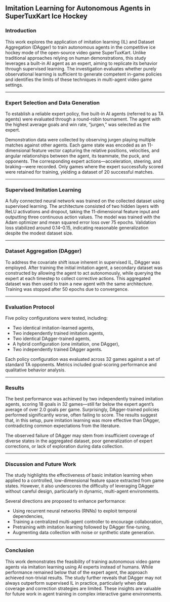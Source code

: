 ## Imitation Learning for Autonomous Agents in SuperTuxKart Ice Hockey

### Introduction

This work explores the application of imitation learning (IL) and Dataset Aggregation (DAgger) to train autonomous agents in the competitive ice hockey mode of the open-source video game SuperTuxKart. Unlike traditional approaches relying on human demonstrations, this study leverages a built-in AI agent as an expert, aiming to replicate its behavior through supervised learning. The investigation evaluates whether purely observational learning is sufficient to generate competent in-game policies and identifies the limits of these techniques in multi-agent video game settings.

---

### Expert Selection and Data Generation

To establish a reliable expert policy, five built-in AI agents (referred to as TA agents) were evaluated through a round-robin tournament. The agent with the highest average goals and win rate, “jurgen,” was selected as the expert.

Demonstration data were collected by observing jurgen playing multiple matches against other agents. Each game state was encoded as an 11-dimensional feature vector capturing the relative positions, velocities, and angular relationships between the agent, its teammate, the puck, and opponents. The corresponding expert actions—acceleration, steering, and braking—were recorded. Only games where the expert successfully scored were retained for training, yielding a dataset of 20 successful matches.

---

### Supervised Imitation Learning

A fully connected neural network was trained on the collected dataset using supervised learning. The architecture consisted of two hidden layers with ReLU activations and dropout, taking the 11-dimensional feature input and outputting three continuous action values. The model was trained with the Adam optimizer and mean squared error loss over 75 epochs. Validation loss stabilized around 0.14–0.15, indicating reasonable generalization despite the modest dataset size.

---

### Dataset Aggregation (DAgger)

To address the covariate shift issue inherent in supervised IL, DAgger was employed. After training the initial imitation agent, a secondary dataset was constructed by allowing the agent to act autonomously, while querying the expert at each timestep to collect corrective actions. This aggregated dataset was then used to train a new agent with the same architecture. Training was stopped after 50 epochs due to convergence.

---

### Evaluation Protocol

Five policy configurations were tested, including:
- Two identical imitation-learned agents,
- Two independently trained imitation agents,
- Two identical DAgger-trained agents,
- A hybrid configuration (one imitation, one DAgger),
- Two independently trained DAgger agents.

Each policy configuration was evaluated across 32 games against a set of standard TA opponents. Metrics included goal-scoring performance and qualitative behavior analysis.

---

### Results

The best performance was achieved by two independently trained imitation agents, scoring 18 goals in 32 games—still far below the expert agent’s average of over 2.0 goals per game. Surprisingly, DAgger-trained policies performed significantly worse, often failing to score. The results suggest that, in this setup, pure imitation learning was more effective than DAgger, contradicting common expectations from the literature.

The observed failure of DAgger may stem from insufficient coverage of diverse states in the aggregated dataset, poor generalization of expert corrections, or lack of exploration during data collection.

---

### Discussion and Future Work

The study highlights the effectiveness of basic imitation learning when applied to a controlled, low-dimensional feature space extracted from game states. However, it also underscores the difficulty of leveraging DAgger without careful design, particularly in dynamic, multi-agent environments.

Several directions are proposed to enhance performance:
- Using recurrent neural networks (RNNs) to exploit temporal dependencies,
- Training a centralized multi-agent controller to encourage collaboration,
- Pretraining with imitation learning followed by DAgger fine-tuning,
- Augmenting data collection with noise or synthetic state generation.

---

### Conclusion

This work demonstrates the feasibility of training autonomous video game agents via imitation learning using AI experts instead of humans. While performance remained below that of the expert agent, the approach achieved non-trivial results. The study further reveals that DAgger may not always outperform supervised IL in practice, particularly when data coverage and correction strategies are limited. These insights are valuable for future work in agent training in complex interactive game environments.
